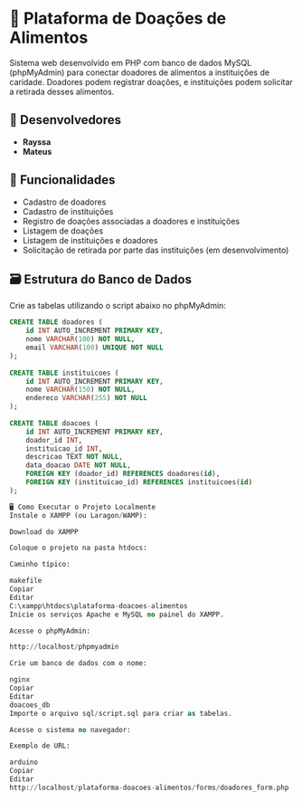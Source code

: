 # 🥫 Plataforma de Doações de Alimentos

Sistema web desenvolvido em PHP com banco de dados MySQL (phpMyAdmin) para conectar doadores de alimentos a instituições de caridade. Doadores podem registrar doações, e instituições podem solicitar a retirada desses alimentos.

## 👥 Desenvolvedores
- **Rayssa**
- **Mateus**

## 📌 Funcionalidades
- Cadastro de doadores
- Cadastro de instituições
- Registro de doações associadas a doadores e instituições
- Listagem de doações
- Listagem de instituições e doadores
- Solicitação de retirada por parte das instituições (em desenvolvimento)

## 🗃️ Estrutura do Banco de Dados

Crie as tabelas utilizando o script abaixo no phpMyAdmin:

```sql
CREATE TABLE doadores ( 
    id INT AUTO_INCREMENT PRIMARY KEY, 
    nome VARCHAR(100) NOT NULL, 
    email VARCHAR(100) UNIQUE NOT NULL 
); 
 
CREATE TABLE instituicoes ( 
    id INT AUTO_INCREMENT PRIMARY KEY, 
    nome VARCHAR(150) NOT NULL, 
    endereco VARCHAR(255) NOT NULL 
); 
 
CREATE TABLE doacoes ( 
    id INT AUTO_INCREMENT PRIMARY KEY, 
    doador_id INT, 
    instituicao_id INT, 
    descricao TEXT NOT NULL, 
    data_doacao DATE NOT NULL, 
    FOREIGN KEY (doador_id) REFERENCES doadores(id), 
    FOREIGN KEY (instituicao_id) REFERENCES instituicoes(id) 
);

🖥️ Como Executar o Projeto Localmente
Instale o XAMPP (ou Laragon/WAMP):

Download do XAMPP

Coloque o projeto na pasta htdocs:

Caminho típico:

makefile
Copiar
Editar
C:\xampp\htdocs\plataforma-doacoes-alimentos
Inicie os serviços Apache e MySQL no painel do XAMPP.

Acesse o phpMyAdmin:

http://localhost/phpmyadmin

Crie um banco de dados com o nome:

nginx
Copiar
Editar
doacoes_db
Importe o arquivo sql/script.sql para criar as tabelas.

Acesse o sistema no navegador:

Exemplo de URL:

arduino
Copiar
Editar
http://localhost/plataforma-doacoes-alimentos/forms/doadores_form.php
